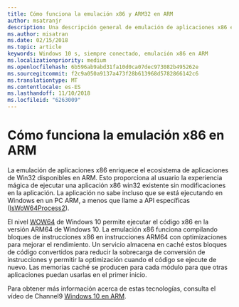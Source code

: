 ```yaml
---
title: Cómo funciona la emulación x86 y ARM32 en ARM
author: msatranjr
description: Una descripción general de emulación de aplicaciones x86 en ARM.
ms.author: misatran
ms.date: 02/15/2018
ms.topic: article
keywords: Windows 10 s, siempre conectado, emulación x86 en ARM
ms.localizationpriority: medium
ms.openlocfilehash: 6b596ab9abd31fa10d0ca07dec973082b495262e
ms.sourcegitcommit: f2c9a050a9137a473f28b613968d5782866142c6
ms.translationtype: MT
ms.contentlocale: es-ES
ms.lasthandoff: 11/10/2018
ms.locfileid: "6263009"
---
```

# <a name="how-x86-emulation-works-on-arm"></a>Cómo funciona la emulación x86 en ARM
La emulación de aplicaciones x86 enriquece el ecosistema de aplicaciones de Win32 disponibles en ARM. Esto proporciona al usuario la experiencia mágica de ejecutar una aplicación x86 win32 existente sin modificaciones en la aplicación. La aplicación no sabe incluso que se está ejecutando en Windows en un PC ARM, a menos que llame a API específicas ([IsWoW64Process2](https://msdn.microsoft.com/en-us/library/windows/desktop/mt804318.aspx)).

El nivel [WOW64](https://msdn.microsoft.com/en-us/library/windows/desktop/aa384249(v=vs.85).aspx) de Windows 10 permite ejecutar el código x86 en la versión ARM64 de Windows 10. La emulación x86 funciona compilando bloques de instrucciones x86 en instrucciones ARM64 con optimizaciones para mejorar el rendimiento. Un servicio almacena en caché estos bloques de código convertidos para reducir la sobrecarga de conversión de instrucciones y permitir la optimización cuando el código se ejecute de nuevo. Las memorias caché se producen para cada módulo para que otras aplicaciones puedan usarlas en el primer inicio. 

Para obtener más información acerca de estas tecnologías, consulta el vídeo de Channel9 [Windows 10 en ARM](https://channel9.msdn.com/Events/Build/2017/P4171). 